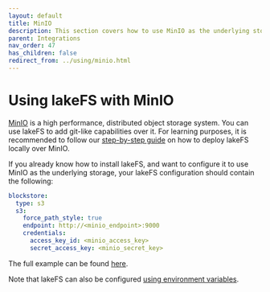 ```yaml
---
layout: default
title: MinIO
description: This section covers how to use MinIO as the underlying storage for lakeFS.
parent: Integrations
nav_order: 47
has_children: false
redirect_from: ../using/minio.html
---
```


# Using lakeFS with MinIO

[MinIO](https://min.io) is a high performance, distributed object storage system. You can use lakeFS to add git-like capabilities over it.
For learning purposes, it is recommended to follow our [step-by-step guide](https://lakefs.io/git-like-operations-over-minio-with-lakefs/) on how to deploy lakeFS locally over MinIO.

If you already know how to install lakeFS, and want to configure it to use MinIO as the underlying storage, your lakeFS configuration should contain the following:

```yaml
blockstore:
  type: s3
  s3:
    force_path_style: true
    endpoint: http://<minio_endpoint>:9000
    credentials:
      access_key_id: <minio_access_key>
      secret_access_key: <minio_secret_key>
```

The full example can be found [here](https://docs.lakefs.io/reference/configuration.html#example-minio).

Note that lakeFS can also be configured [using environment variables](https://docs.lakefs.io/reference/configuration.html#using-environment-variables).



